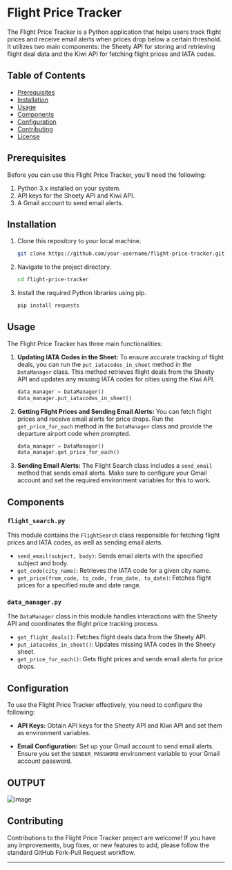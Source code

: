 
# Flight Price Tracker

The Flight Price Tracker is a Python application that helps users track flight prices and receive email alerts when prices drop below a certain threshold. It utilizes two main components: the Sheety API for storing and retrieving flight deal data and the Kiwi API for fetching flight prices and IATA codes.

## Table of Contents

- [Prerequisites](#prerequisites)
- [Installation](#installation)
- [Usage](#usage)
- [Components](#components)
- [Configuration](#configuration)
- [Contributing](#contributing)
- [License](#license)

## Prerequisites

Before you can use this Flight Price Tracker, you'll need the following:

1. Python 3.x installed on your system.
2. API keys for the Sheety API and Kiwi API.
3. A Gmail account to send email alerts.

## Installation

1. Clone this repository to your local machine.

   ```bash
   git clone https://github.com/your-username/flight-price-tracker.git
   ```

2. Navigate to the project directory.

   ```bash
   cd flight-price-tracker
   ```

3. Install the required Python libraries using pip.

   ```bash
   pip install requests
   ```

## Usage

The Flight Price Tracker has three main functionalities:

1. **Updating IATA Codes in the Sheet:** To ensure accurate tracking of flight deals, you can run the `put_iatacodes_in_sheet` method in the `DataManager` class. This method retrieves flight deals from the Sheety API and updates any missing IATA codes for cities using the Kiwi API.

   ```python
   data_manager = DataManager()
   data_manager.put_iatacodes_in_sheet()
   ```

2. **Getting Flight Prices and Sending Email Alerts:** You can fetch flight prices and receive email alerts for price drops. Run the `get_price_for_each` method in the `DataManager` class and provide the departure airport code when prompted.

   ```python
   data_manager = DataManager()
   data_manager.get_price_for_each()
   ```

3. **Sending Email Alerts:** The Flight Search class includes a `send_email` method that sends email alerts. Make sure to configure your Gmail account and set the required environment variables for this to work.

## Components

### `flight_search.py`

This module contains the `FlightSearch` class responsible for fetching flight prices and IATA codes, as well as sending email alerts.

- `send_email(subject, body)`: Sends email alerts with the specified subject and body.
- `get_code(city_name)`: Retrieves the IATA code for a given city name.
- `get_price(from_code, to_code, from_date, to_date)`: Fetches flight prices for a specified route and date range.

### `data_manager.py`

The `DataManager` class in this module handles interactions with the Sheety API and coordinates the flight price tracking process.

- `get_flight_deals()`: Fetches flight deals data from the Sheety API.
- `put_iatacodes_in_sheet()`: Updates missing IATA codes in the Sheety sheet.
- `get_price_for_each()`: Gets flight prices and sends email alerts for price drops.

## Configuration

To use the Flight Price Tracker effectively, you need to configure the following:

- **API Keys:** Obtain API keys for the Sheety API and Kiwi API and set them as environment variables.

- **Email Configuration:** Set up your Gmail account to send email alerts. Ensure you set the `SENDER_PASSWORD` environment variable to your Gmail account password.

## OUTPUT

![image](https://github.com/devPach4545/cheap_flight_finder/assets/117800801/9f550583-58d8-4e88-8213-e2627bd1a0ea)


## Contributing

Contributions to the Flight Price Tracker project are welcome! If you have any improvements, bug fixes, or new features to add, please follow the standard GitHub Fork-Pull Request workflow.



---
